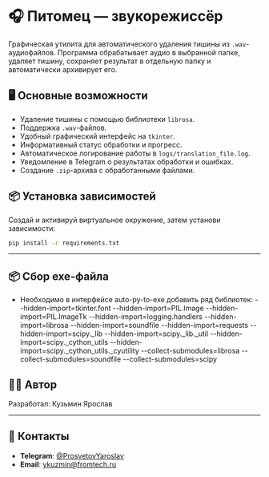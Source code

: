 # 🎧 Питомец — звукорежиссёр

Графическая утилита для автоматического удаления тишины из `.wav`-аудиофайлов. Программа обрабатывает аудио в выбранной папке, удаляет тишину, сохраняет результат в отдельную папку и автоматически архивирует его.

## 🖥 Основные возможности

- Удаление тишины с помощью библиотеки `librosa`.
- Поддержка `.wav`-файлов.
- Удобный графический интерфейс на `tkinter`.
- Информативный статус обработки и прогресс.
- Автоматическое логирование работы в `logs/translation_file.log`.
- Уведомление в Telegram о результатах обработки и ошибках.
- Создание `.zip`-архива с обработанными файлами.

## 📦 Установка зависимостей

Создай и активируй виртуальное окружение, затем установи зависимости:

```bash
pip install -r requirements.txt
```
---

## 📦 Сбор exe-файла
- Необходимо в интерфейсе auto-py-to-exe добавить ряд библиотек:
    --hidden-import=tkinter.font
    --hidden-import=PIL.Image
    --hidden-import=PIL.ImageTk
    --hidden-import=logging.handlers
    --hidden-import=librosa
    --hidden-import=soundfile
    --hidden-import=requests
    --hidden-import=scipy._lib
    --hidden-import=scipy._lib._util
    --hidden-import=scipy._cython_utils
    --hidden-import=scipy._cython_utils._cyutility
    --collect-submodules=librosa
    --collect-submodules=soundfile
    --collect-submodules=scipy

## 👨‍💻 Автор

Разработал: Кузьмин Ярослав

---

## 📧 Контакты

- **Telegram**: [@ProsvetovYaroslav](https://t.me/ProsvetovYaroslav)
- **Email**: [ykuzmin@fromtech.ru](mailto:ykuzmin@fromtech.ru)
